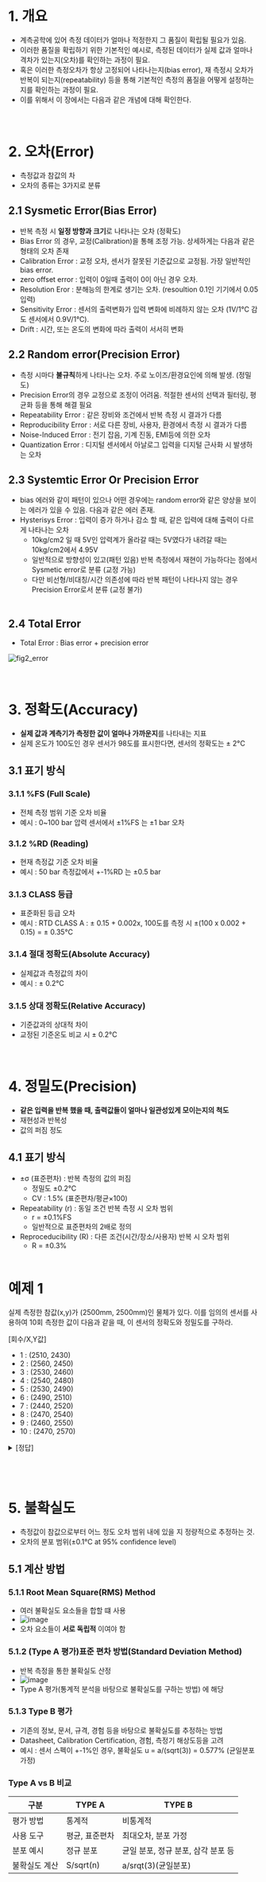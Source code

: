 # 1. 개요
- 계측공학에 있어 측정 데이터가 얼마나 적정한지 그 품질이 확립될 필요가 있음.
- 이러한 품질을 확립하기 위한 기본적인 예시로, 측정된 데이터가 실제 값과 얼마나 격차가 있는지(오차)를 확인하는 과정이 필요.
- 혹은 이러한 측정오차가 항상 고정되어 나타나는지(bias error), 재 측정시 오차가 반복이 되는지(repeatability) 등을 통해 기본적인 측정의 품질을 어떻게 설정하는지를 확인하는 과정이 필요.
- 이를 위해서 이 장에서는 다음과 같은 개념에 대해 확인한다.
</br></br></br>

# 2. 오차(Error)
- 측정값과 참값의 차
- 오차의 종류는 3가지로 분류

## 2.1  Sysmetic Error(Bias Error)

- 반복 측정 시 <B>일정 방향과 크기</B>로 나타나는 오차 (정확도)
- Bias Error 의 경우, 교정(Calibration)을 통해 조정 가능. 상세하게는 다음과 같은 형태의 오차 존재
- Calibration Error : 교정 오차, 센서가 잘못된 기준값으로 교정됨. 가장 일반적인 bias error.
- zero offset error : 입력이 0일때 출력이 0이 아닌 경우 오차.
- Resolution Eror : 분해능의 한계로 생기는 오차. (resoultion 0.1인 기기에서 0.05 입력)
- Sensitivity Error : 센서의 출력변화가 입력 변화에 비례하지 않는 오차 (1V/1℃ 감도 센서에서 0.9V/1℃).
- Drift : 시간, 또는 온도의 변화에 따라 출력이 서서히 변화

## 2.2 Random error(Precision Error)

- 측정 시마다 <B>불규칙</B>하게 나타나는 오차. 주로 노이즈/환경요인에 의해 발생. (정밀도)
- Precision Error의 경우 교정으로 조정이 어려움. 적절한 센서의 선택과 필터링, 평균화 등을 통해 해결 필요
- Repeatability Error : 같은 장비와 조건에서 반복 측정 시 결과가 다름
- Reproducibility Error : 서로 다른 장비, 사용자, 환경에서 측정 시 결과가 다름
- Noise-Induced Error : 전기 잡음, 기계 진동, EMI등에 의한 오차
- Quantization Error : 디지털 센서에서 아날로그 입력을 디지털 근사화 시 발생하는 오차
          
## 2.3 Systemtic Error Or Precision Error

- bias 에러와 같이 패턴이 있으나 어떤 경우에는 random error와 같은 양상을 보이는 에러가 있을 수 있음. 다음과 같은 에러 존재.
- Hysterisys Error : 입력이 증가 하거나 감소 할 때, 같은 입력에 대해 출력이 다르게 나타나는 오차
  - 10kg/cm2 일 때 5V인 압력계가 올라갈 때는 5V였다가 내려갈 때는 10kg/cm2에서 4.95V
  - 일반적으로 방향성이 있고(패턴 있음) 반복 측정에서 재현이 가능하다는 점에서 Sysmetic error로 분류 (교정 가능)
  - 다만 비선형/비대칭/시간 의존성에 따라 반복 패턴이 나타나지 않는 경우 Precision Error로서 분류 (교정 불가)
   </br></br>

## 2.4 Total Error
- Total Error : Bias error + precision error


![fig2_error](https://github.com/user-attachments/assets/fb75cb9e-ccfc-43e0-98ba-eab1926e112c)
</br></br></br>

# 3. 정확도(Accuracy)

 - <B>실제 값과 계측기가 측정한 값이 얼마나 가까운지</B>를 나타내는 지표
 - 실제 온도가 100도인 경우 센서가 98도를 표시한다면, 센서의 정확도는 ± 2°C

## 3.1 표기 방식

### 3.1.1 %FS (Full Scale) 
- 전체 측정 범위 기준 오차 비율
- 예시 : 0~100 bar 압력 센서에서 ±1%FS 는 ±1 bar 오차

### 3.1.2 %RD (Reading) 
- 현재 측정값 기준 오차 비율
- 예시 : 50 bar 측정값에서 +-1%RD 는 ±0.5 bar

### 3.1.3 CLASS 등급
- 표준화된 등급 오차
- 예시 : RTD CLASS A : ± 0.15 + 0.002x, 100도를 측정 시 ±(100 x 0.002 + 0.15) = ± 0.35°C

### 3.1.4 절대 정확도(Absolute Accuracy) 
- 실제값과 측정값의 차이
- 예시 : ± 0.2°C

### 3.1.5 상대 정확도(Relative Accuracy)
- 기준값과의 상대적 차이
- 교정된 기준온도 비교 시 ± 0.2°C
</br></br></br>


# 4. 정밀도(Precision)

- <B>같은 입력을 반복 했을 때, 출력값들이 얼마나 일관성있게 모이는지의 척도</B>
- 재현성과 반복성
- 값의 퍼짐 정도

## 4.1 표기 방식
- ±σ (표준편차) : 반복 측정의 값의 퍼짐
  - 정밀도 ±0.2°C
  - CV : 1.5% (표준편차/평균×100)
- Repeatability (r) : 동일 조건 반복 측정 시 오차 범위
  - r = ±0.1%FS
  - 일반적으로 표준편차의 2배로 정의
- Reproceducibility (R) : 다른 조건(시간/장소/사용자) 반복 시 오차 범위
  - R = ±0.3%
</br></br>


# 예제 1
실제 측정한 참값(x,y)가 (2500mm, 2500mm)인 물체가 있다. 이를 임의의 센서를 사용하여 10회 측정한 
값이 다음과 같을 때, 이 센서의 정확도와 정밀도를 구하라.

 [회수/X,Y값]
 - 1 : (2510, 2430)
 - 2 : (2560, 2450)
 - 3 : (2530, 2460)
 - 4 : (2540, 2480)
 - 5 : (2530, 2490)
 - 6 : (2490, 2510)
 - 7 : (2440, 2520)
 - 8 : (2470, 2540)
 - 9 : (2460, 2550)
 - 10 : (2470, 2570)

<details>
 <summary>[정답]</summary></br>
 1) 정확도 : x,y축 각 평균 </br>
 - x축 : (x1+x2+...x10)/10 = 2500 </br>
 - y축 : (y1+y2+...y10)/10 = 2500 </br>
 - 절대 정확도 표기 방법 : x,y : ±0 mm </br></br>
 2) 정밀도 : X,Y축의 표준편차 </br>
 - x축 : sqrt((x1-2500)^2 + .. + (x10-2500^) / 10 ) = 37.683 </br>
 - y축 : sqrt((y1-2500)^2 + .. + (y10-2500^) / 10 ) = 43.589 </br>
 - 표준편차 기준 : ±37.683, ±43.589 </br>
</details>
</br></br></br>


# 5. 불확실도

- 측정값이 참값으로부터 어느 정도 오차 범위 내에 있을 지 정량적으로 추정하는 것.
- 오차의 분포 범위(±0.1°C at 95% confidence level)

## 5.1 계산 방법
    
### 5.1.1 Root Mean Square(RMS) Method
 
- 여러 불확실도 요소들을 합할 떄 사용
- ![image](https://github.com/user-attachments/assets/d9dc4f4e-33e9-4a3a-a7cd-26c09c251ba3)
- 오차 요소들이 <B>서로 독립적</B> 이여야 함

### 5.1.2 (Type A 평가)표준 편차 방법(Standard Deviation Method)
- 반복 측정을 통한 불확실도 산정
- ![image](https://github.com/user-attachments/assets/ff450f8b-5233-44d5-8bff-a02b4503a72c)
- Type A 평가(통계적 분석을 바탕으로 불확실도를 구하는 방법) 에 해당

### 5.1.3 Type B 평가
- 기존의 정보, 문서, 규격, 경험 등을 바탕으로 불확실도를 추정하는 방법
- Datasheet, Calibration Certification, 경험, 측정기 해상도등을 고려
- 예시 : 센서 스펙이 +-1%인 경우, 불확실도 u = a/(sqrt(3)) = 0.577% (균일분포 가정)

### Type A vs B 비교
|구분|TYPE A|TYPE B|
|----|------|------|
|평가 방법|통계적|비통계적|
|사용 도구|평균, 표준편차|최대오차, 분포 가정|
|분포 예시|정규 분포|균일 분포, 정규 분포, 삼각 분포 등|
|불확실도 계산|S/sqrt(n)|a/srqt(3)(균일분포)|

